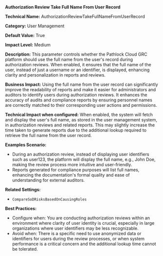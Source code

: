 **Authorization Review Take Full Name From User Record**

**Technical Name:** AuthorizationReviewTakeFullNameFromUserRecord

**Category:** User Management

**Default Value:** True

**Impact Level:** Medium

**Description:**
This parameter controls whether the Pathlock Cloud GRC platform should use the full name from the user's record during authorization reviews. When enabled, it ensures that the full name of the user, instead of just a username or an identifier, is displayed, enhancing clarity and personalization in reports and reviews.

**Business Impact:**
Using the full name from the user record can significantly improve the readability of reports and make it easier for administrators and auditors to identify users during authorization reviews. It enhances the accuracy of audits and compliance reports by ensuring personnel names are correctly matched to their corresponding user actions and permissions.

**Technical Impact when configured:**
When enabled, the system will fetch and display the user's full name, as stored in the user management system, in authorization reviews and related reports. This may slightly increase the time taken to generate reports due to the additional lookup required to retrieve the full name from the user record.

**Examples Scenario:**
- During an authorization review, instead of displaying user identifiers such as user123, the platform will display the full name, e.g., John Doe, making the review process more intuitive and user-friendly.
- Reports generated for compliance purposes will list full names, enhancing the documentation's formal quality and ease of understanding for external auditors.

**Related Settings:**
- `CompareSoDRisksBasedOnCausingRoles`

**Best Practices:** 
- Configure when: You are conducting authorization reviews within an environment where clarity of user identity is crucial, especially in large organizations where user identifiers may be less recognizable.
- Avoid when: There is a specific need to use anonymized data or identifiers for users during the review processes, or when system performance is a critical concern and the additional lookup time cannot be tolerated.
